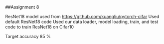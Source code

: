 ##Assignment 8

ResNet18 model used from https://github.com/kuangliu/pytorch-cifar 
Used default ResNet18 code 
Used our data loader, model loading, train, and test code to train ResNet18 on Cifar10

Target accuracy 85 %
